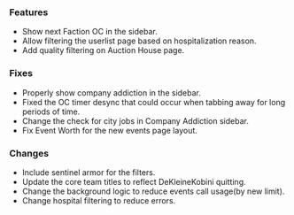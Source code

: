 ### Features
* Show next Faction OC in the sidebar.
* Allow filtering the userlist page based on hospitalization reason.
* Add quality filtering on Auction House page.

### Fixes
* Properly show company addiction in the sidebar.
* Fixed the OC timer desync that could occur when tabbing away for long periods of time.
* Change the check for city jobs in Company Addiction sidebar.
* Fix Event Worth for the new events page layout.

### Changes
* Include sentinel armor for the filters.
* Update the core team titles to reflect DeKleineKobini quitting.
* Change the background logic to reduce events call usage(by new limit).
* Change hospital filtering to reduce errors.

